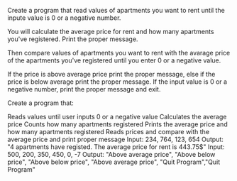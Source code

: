 Create a program that read values of apartments you want to rent until the inpute value is 0 or a negative number.

You will calculate the average price for rent and how many apartments you've registered. Print the proper message.

Then compare values of apartments you want to rent with the avarage price of the apartments you've registered until you enter 0 or a negative value.

If the price is above average price print the proper message, else if the price is below average print the proper message. If the input value is 0 or a negative number, print the proper message and exit.

Create a program that:

Reads values until user inputs 0 or a negative value
Calculates the average price
Counts how many apartments registered
Prints the average price and how many apartments registered
Reads prices and compare with the average price and print proper message
Input: 234, 764, 123, 654
Output: "4 apartments have registed. The average price for rent is 443.75$"
Input: 500, 200, 350, 450, 0, -7
Output: "Above average price", "Above below price", "Above below price", "Above average price", "Quit Program","Quit Program"
